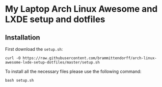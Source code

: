 # My Laptop Arch Linux Awesome and LXDE setup and dotfiles

## Installation

First download the `setup.sh`:
```
curl -O https://raw.githubusercontent.com/brammittendorff/arch-linux-awesome-lxde-setup-dotfiles/master/setup.sh
```

To install all the necessary files please use the following command:

```
bash setup.sh
```

